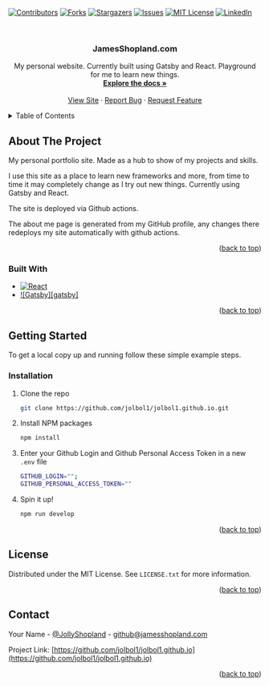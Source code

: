 <div id="top"></div>

[![Contributors][contributors-shield]][contributors-url]
[![Forks][forks-shield]][forks-url]
[![Stargazers][stars-shield]][stars-url]
[![Issues][issues-shield]][issues-url]
[![MIT License][license-shield]][license-url]
[![LinkedIn][linkedin-shield]][linkedin-url]

<!-- PROJECT LOGO -->
<br />
<div align="center">
<h3 align="center">JamesShopland.com</h3>

  <p align="center">
    My personal website. Currently built using Gatsby and React. Playground for me to learn new things.
    <br />
    <a href="https://github.com/jolbol1/jolbol1.github.io"><strong>Explore the docs »</strong></a>
    <br />
    <br />
    <a href="https://jamesshopland.com">View Site</a>
    ·
    <a href="https://github.com/jolbol1/jolbol1.github.io/issues">Report Bug</a>
    ·
    <a href="https://github.com/jolbol1/jolbol1.github.io/issues">Request Feature</a>
  </p>
</div>

<!-- TABLE OF CONTENTS -->
<details>
  <summary>Table of Contents</summary>
  <ol>
    <li>
      <a href="#about-the-project">About The Project</a>
      <ul>
        <li><a href="#built-with">Built With</a></li>
      </ul>
    </li>
    <li>
      <a href="#getting-started">Getting Started</a>
      <ul>
        <li><a href="#prerequisites">Prerequisites</a></li>
        <li><a href="#installation">Installation</a></li>
      </ul>
    </li>
    <li><a href="#usage">Usage</a></li>
    <li><a href="#roadmap">Roadmap</a></li>
    <li><a href="#contributing">Contributing</a></li>
    <li><a href="#license">License</a></li>
    <li><a href="#contact">Contact</a></li>
    <li><a href="#acknowledgments">Acknowledgments</a></li>
  </ol>
</details>

<!-- ABOUT THE PROJECT -->

## About The Project

My personal portfolio site. Made as a hub to show of my projects and skills.

I use this site as a place to learn new frameworks and more, from time to time it may completely change as I try out new things. Currently using Gatsby and React.

The site is deployed via Github actions.

The about me page is generated from my GitHub profile, any changes there redeploys my site automatically with github actions.

<p align="right">(<a href="#top">back to top</a>)</p>

### Built With

- [![React][react.js]][react-url]
- [![Gatsby][gatsby]][gatsby-badge]

<p align="right">(<a href="#top">back to top</a>)</p>

<!-- GETTING STARTED -->

## Getting Started

To get a local copy up and running follow these simple example steps.

### Installation

1. Clone the repo
   ```sh
   git clone https://github.com/jolbol1/jolbol1.github.io.git
   ```
2. Install NPM packages
   ```sh
   npm install
   ```
3. Enter your Github Login and Github Personal Access Token in a new `.env` file
   ```sh
   GITHUB_LOGIN="";
   GITHUB_PERSONAL_ACCESS_TOKEN=""
   ```
4. Spin it up!
   ```sh
   npm run develop
   ```

<p align="right">(<a href="#top">back to top</a>)</p>

<!-- LICENSE -->

## License

Distributed under the MIT License. See `LICENSE.txt` for more information.

<p align="right">(<a href="#top">back to top</a>)</p>

<!-- CONTACT -->

## Contact

Your Name - [@JollyShopland](https://twitter.com/JollyShopland) - github@jamesshopland.com

Project Link: [https://github.com/jolbol1/jolbol1.github.io](https://github.com/jolbol1/jolbol1.github.io)

<p align="right">(<a href="#top">back to top</a>)</p>

<!-- MARKDOWN LINKS & IMAGES -->
<!-- https://www.markdownguide.org/basic-syntax/#reference-style-links -->

[contributors-shield]: https://img.shields.io/github/contributors/jolbol1/jolbol1.github.io.svg?style=for-the-badge
[contributors-url]: https://github.com/jolbol1/jolbol1.github.io/graphs/contributors
[forks-shield]: https://img.shields.io/github/forks/jolbol1/jolbol1.github.io.svg?style=for-the-badge
[forks-url]: https://github.com/jolbol1/jolbol1.github.io/network/members
[stars-shield]: https://img.shields.io/github/stars/jolbol1/jolbol1.github.io.svg?style=for-the-badge
[stars-url]: https://github.com/jolbol1/jolbol1.github.io/stargazers
[issues-shield]: https://img.shields.io/github/issues/jolbol1/jolbol1.github.io.svg?style=for-the-badge
[issues-url]: https://github.com/jolbol1/jolbol1.github.io/issues
[license-shield]: https://img.shields.io/github/license/jolbol1/jolbol1.github.io.svg?style=for-the-badge
[license-url]: https://github.com/jolbol1/jolbol1.github.io/blob/master/LICENSE.txt
[linkedin-shield]: https://img.shields.io/badge/-LinkedIn-black.svg?style=for-the-badge&logo=linkedin&colorB=555
[linkedin-url]: https://linkedin.com/in/james.shopland
[product-screenshot]: images/screenshot.png
[next.js]: https://img.shields.io/badge/next.js-000000?style=for-the-badge&logo=nextdotjs&logoColor=white
[next-url]: https://nextjs.org/
[react.js]: https://img.shields.io/badge/React-20232A?style=for-the-badge&logo=react&logoColor=61DAFB
[react-url]: https://reactjs.org/
[vue.js]: https://img.shields.io/badge/Vue.js-35495E?style=for-the-badge&logo=vuedotjs&logoColor=4FC08D
[vue-url]: https://vuejs.org/
[angular.io]: https://img.shields.io/badge/Angular-DD0031?style=for-the-badge&logo=angular&logoColor=white
[angular-url]: https://angular.io/
[svelte.dev]: https://img.shields.io/badge/Svelte-4A4A55?style=for-the-badge&logo=svelte&logoColor=FF3E00
[svelte-url]: https://svelte.dev/
[laravel.com]: https://img.shields.io/badge/Laravel-FF2D20?style=for-the-badge&logo=laravel&logoColor=white
[laravel-url]: https://laravel.com
[bootstrap.com]: https://img.shields.io/badge/Bootstrap-563D7C?style=for-the-badge&logo=bootstrap&logoColor=white
[bootstrap-url]: https://getbootstrap.com
[jquery.com]: https://img.shields.io/badge/jQuery-0769AD?style=for-the-badge&logo=jquery&logoColor=white
[jquery-url]: https://jquery.com
[gatsby-badge]: https://img.shields.io/badge/Gatsby-%23663399.svg?style=for-the-badge&logo=gatsby&logoColor=white
